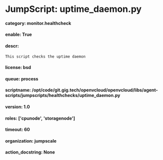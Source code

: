 
# JumpScript: uptime_daemon.py
        
#### category: monitor.healthcheck
#### enable: True
#### descr: 
```
This script checks the uptime daemon

```
#### license: bsd
#### queue: process
#### scriptname: /opt/code/git.gig.tech/openvcloud/openvcloud/libs/agent-scripts/jumpscripts/healthchecks/uptime_daemon.py
#### version: 1.0
#### roles: ['cpunode', 'storagenode']
#### timeout: 60
#### organization: jumpscale
#### action_docstring: None